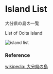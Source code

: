 Island List
===============

大分県の島の一覧

List of Ooita island

![island list]()

### Reference

[wikipedia: 大分県の島](https://ja.wikipedia.org/wiki/Category:%E5%A4%A7%E5%88%86%E7%9C%8C%E3%81%AE%E5%B3%B6)

